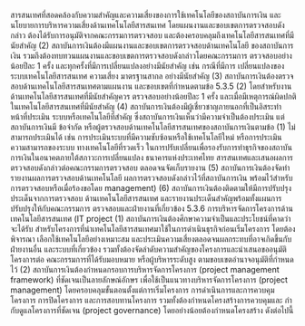 สารสนเทศที่สอดคล้องกับความสำคัญและความเสี่ยงของการใช้เทคโนโลยีของสถาบันการเงิน และ
นโยบายการบริหารความเสี่ยงด้านเทคโนโลยีสารสนเทศ โดยแผนงานและขอบเขตการตรวจสอบดังกล่าว
ต้องได้รับการอนุมัติจากคณะกรรมการตรวจสอบ และต้องครอบคลุมถึงเทคโนโลยีสารสนเทศที่มีนัยสำคัญ
(2) สถาบันการเงินต้องมีแผนงานและขอบเขตการตรวจสอบด้านเทคโนโลยี
ของสถาบันการเงิน รวมถึงต้องทบทวนแผนงานและขอบเขตการตรวจสอบดังกล่าวโดยคณะกรรมการ
ตรวจสอบอย่างน้อยปีละ 1 ครั้ง และทุกครั้งที่มีการเปลี่ยนแปลงอย่างมีนัยสำคัญ เช่น กรณีที่มีการ
เปลี่ยนแปลงของระบบเทคโนโลยีสารสนเทศ ความเสี่ยง มาตรฐานสากล อย่างมีนัยสำคัญ
(3)
สถาบันการเงินต้องตรวจสอบด้านเทคโนโลยีสารสนเทศตามแผนงาน
และขอบเขตที่กำหนดตามข้อ 5.3.5 (2) โดยสำหรับงานด้านเทคโนโลยีสารสนเทศที่มีนัยสำคัญควร
ตรวจสอบอย่างน้อยปีละ 1 ครั้ง และเมื่อมีเหตุการณ์ผิดปกติในเทคโนโลยีสารสนเทศที่มีนัยสำคัญ
(4) สถาบันการเงินต้องมีผู้เชี่ยวชาญภายนอกที่เป็นอิสระทำหน้าที่ประเมิน
ระบบหรือเทคโนโลยีที่สําคัญ ซึ่งสถาบันการเงินเห็นว่ามีความจําเป็นต้องประเมิน แต่สถาบันการเงินมี
ข้อจํากัด หรือผู้ตรวจสอบด้านเทคโนโลยีสารสนเทศของสถาบันการเงินตามข้อ (1) ไม่สามารถประเมินได้
เช่น การประเมินระบบที่มีความซับซ้อนหรือใช้เทคโนโลยีใหม่ หรือการประเมินความสามารถของระบบ
ทางเทคโนโลยีที่รวดเร็ว
ในการปรับเปลี่ยนเพื่อรองรับการทําธุรกิจของสถาบันการเงินในอนาคตภายใต้สภาวะการเปลี่ยนแปลง
ธนาคารแห่งประเทศไทย
สารสนเทศและเสนอผลการตรวจสอบดังกล่าวต่อคณะกรรมการตรวจสอบ ตลอดจนจัดเก็บรายงาน
(5) สถาบันการเงินต้องจัดทำรายงานผลการตรวจสอบด้านเทคโนโลยี
ผลการตรวจสอบดังกล่าวไว้ที่สถาบันการเงิน พร้อมไว้สําหรับการตรวจสอบหรือเมื่อร้องขอโดย
management)
(6) สถาบันการเงินต้องติดตามให้มีการปรับปรุงประเด็นจากการตรวจสอบ
ด้านเทคโนโลยีสารสนเทศ และรายงานประเด็นสำคัญพร้อมทั้งแผนการปรับปรุงให้กับคณะกรรมการ
ตรวจสอบและฝ่ายงานที่เกี่ยวข้อง
5.3.6 การบริหารจัดการโครงการด้านเทคโนโลยีสารสนเทศ (IT project
(1) สถาบันการเงินต้องศึกษาความจําเป็นและประโยชน์ที่คาดว่าจะได้รับ
สำหรับโครงการที่นำเทคโนโลยีสารสนเทศมาใช้ในการดำเนินธุรกิจก่อนเริ่มโครงการ โดยต้องพิจารณา
เลือกใช้เทคโนโลยีอย่างเหมาะสม และประเมินความเสี่ยงตลอดจนผลกระทบที่อาจเกิดขึ้นกับฝ่ายงานอื่น
และระบบที่เกี่ยวข้อง รวมทั้งต้องจัดลำดับความสำคัญของโครงการและนำเสนอขออนุมัติโครงการต่อ
คณะกรรมการที่ได้รับมอบหมาย หรือผู้บริหารระดับสูง ตามขอบเขตอำนาจอนุมัติที่กำหนดไว้
(2) สถาบันการเงินต้องก๋าหนดกรอบการบริหารจัดการโครงการ (project
management framework) ที่ชัดเจนเป็นลายลักษณ์อักษร เพื่อใช้เป็นแนวทางบริหารจัดการโครงการ
(project management) โดยครอบคลุมขั้นตอนตั้งแต่การเริ่มโครงการ การดำเนินการและการควบคุม
โครงการ การปิดโครงการ และการสอบทานโครงการ รวมทั้งต้องกำหนดโครงสร้างการควบคุมและ
กํากับดูแลโครงการที่ชัดเจน (project governance) โดยอย่างน้อยต้องกำหนดโครงสร้าง ดังต่อไปนี้
